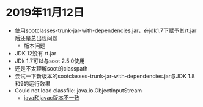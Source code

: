 # 2019年11月12日
- 使用sootclasses-trunk-jar-with-dependencies.jar，在jdk1.7下赋予其rt.jar后还是总出现问题
  - 版本问题
- JDK 12没有 rt.jar
- JDk 1.7可以与soot 2.5.0使用
- 还是不太理解soot的classpath
- 尝试一下新版本的sootclasses-trunk-jar-with-dependencies.jar与JDK 1.8和9的运行效果
- Could not load classfile: java.io.ObjectInputStream
  - [java和javac版本不一致](https://www.cnblogs.com/wujinsen/p/4852998.html)
